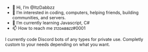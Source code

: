 - 👋 Hi, I’m @ItzDabbzz
- 👀 I’m interested in coding, computers, helping friends, building communities, and servers.
- 🌱 I’m currently learning Javascript, C#
- 📫 How to reach me ɪᴛᴢᴅᴀʙʙᴢᴢ#0001

I currently code Discord bots of any types for private use. Completly custom to your needs depending on what you want.

